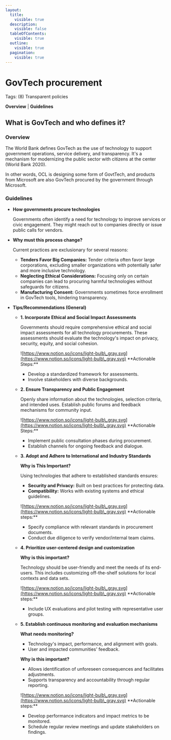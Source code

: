 ```yaml
---
layout:
  title:
    visible: true
  description:
    visible: false
  tableOfContents:
    visible: true
  outline:
    visible: true
  pagination:
    visible: true
---
```


# GovTech procurement

Tags: (8) Transparent policies

**Overview** | **Guidelines**

## What is GovTech and who defines it?

### Overview

The World Bank defines GovTech as the use of technology to support government operations, service delivery, and transparency. It's a mechanism for modernizing the public sector with citizens at the center (World Bank 2020).

In other words, OCL is designing some form of GovtTech, and products from Microsoft are also GovTech procured by the government through Microsoft.

### Guidelines

*   **How governments procure technologies**

    Governments often identify a need for technology to improve services or civic engagement. They might reach out to companies directly or issue public calls for vendors.
*   **Why must this process change?**

    Current practices are exclusionary for several reasons:

    * **Tenders Favor Big Companies:** Tender criteria often favor large corporations, excluding smaller organizations with potentially safer and more inclusive technology.
    * **Neglecting Ethical Considerations:** Focusing only on certain companies can lead to procuring harmful technologies without safeguards for citizens.
    * **Manufacturing Consent:** Governments sometimes force enrollment in GovTech tools, hindering transparency.
* **Tips/Recommendations (General)**
  *   **1. Incorporate Ethical and Social Impact Assessments**

      Governments should require comprehensive ethical and social impact assessments for all technology procurements. These assessments should evaluate the technology's impact on privacy, security, equity, and social cohesion.

      ![https://www.notion.so/icons/light-bulb\_gray.svg](https://www.notion.so/icons/light-bulb\_gray.svg) \*\*Actionable Steps:\*\*

      * Develop a standardized framework for assessments.
      * Involve stakeholders with diverse backgrounds.
  *   **2. Ensure Transparency and Public Engagement**

      Openly share information about the technologies, selection criteria, and intended uses. Establish public forums and feedback mechanisms for community input.

      ![https://www.notion.so/icons/light-bulb\_gray.svg](https://www.notion.so/icons/light-bulb\_gray.svg) \*\*Actionable Steps:\*\*

      * Implement public consultation phases during procurement.
      * Establish channels for ongoing feedback and dialogue.
  *   **3. Adopt and Adhere to International and Industry Standards**

      **Why is This Important?**

      Using technologies that adhere to established standards ensures:

      * **Security and Privacy:** Built on best practices for protecting data.
      * **Compatibility:** Works with existing systems and ethical guidelines.

      ![https://www.notion.so/icons/light-bulb\_gray.svg](https://www.notion.so/icons/light-bulb\_gray.svg) \*\*Actionable steps:\*\*

      * Specify compliance with relevant standards in procurement documents.
      * Conduct due diligence to verify vendor/internal team claims.
  *   **4. Prioritize user-centered design and customization**

      **Why is this important?**

      Technology should be user-friendly and meet the needs of its end-users. This includes customizing off-the-shelf solutions for local contexts and data sets.

      ![https://www.notion.so/icons/light-bulb\_gray.svg](https://www.notion.so/icons/light-bulb\_gray.svg) \*\*Actionable steps:\*\*

      * Include UX evaluations and pilot testing with representative user groups.
  *   **5. Establish continuous monitoring and evaluation mechanisms**

      **What needs monitoring?**

      * Technology's impact, performance, and alignment with goals.
      * User and impacted communities' feedback.

      **Why is this important?**

      * Allows identification of unforeseen consequences and facilitates adjustments.
      * Supports transparency and accountability through regular reporting.

      ![https://www.notion.so/icons/light-bulb\_gray.svg](https://www.notion.so/icons/light-bulb\_gray.svg) \*\*Actionable steps:\*\*

      * Develop performance indicators and impact metrics to be monitored.
      * Schedule regular review meetings and update stakeholders on findings.
